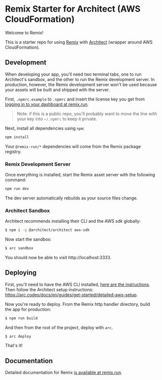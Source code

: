 # Remix Starter for Architect (AWS CloudFormation)

Welcome to Remix!

This is a starter repo for using [Remix](https://remix.run) with [Architect](http://arc.codes) (wrapper around AWS CloudFormation).

## Development

When developing your app, you'll need two terminal tabs, one to run Architect's sandbox, and the other to run the Remix development server. In production, however, the Remix development server won't be used because your assets will be built and shipped with the server.

First, `.npmrc.example` to `.npmrc` and insert the license key you get from [logging in to your dashboard at remix.run](https://remix.run/dashboard).

> Note: if this is a public repo, you'll probably want to move the line with
> your key into `~/.npmrc` to keep it private.

Next, install all dependencies using `npm`:

```sh
npm install
```

Your `@remix-run/*` dependencies will come from the Remix package registry.

### Remix Development Server

Once everything is installed, start the Remix asset server with the following command:

```sh
npm run dev
```

The dev server automatically rebuilds as your source files change.

### Architect Sandbox

Architect recommends installing their CLI and the AWS sdk globally:

```sh
$ npm i -g @architect/architect aws-sdk
```

Now start the sandbox:

```sh
$ arc sandbox
```

You should now be able to visit http://localhost:3333.

## Deploying

First, you'll need to have the AWS CLI installed, [here are the instructions](https://docs.aws.amazon.com/cli/latest/userguide/install-cliv2.html). Then follow the Architect setup instructions: https://arc.codes/docs/en/guides/get-started/detailed-aws-setup.

Now you're ready to deploy. From the Remix http handler directory, build the app for production:

```sh
$ npm run build
```

And then from the root of the project, deploy with `arc`.

```sh
$ arc deploy
```

That's it!

## Documentation

Detailed documentation for Remix [is available at remix.run](https://docs.remix.run).
